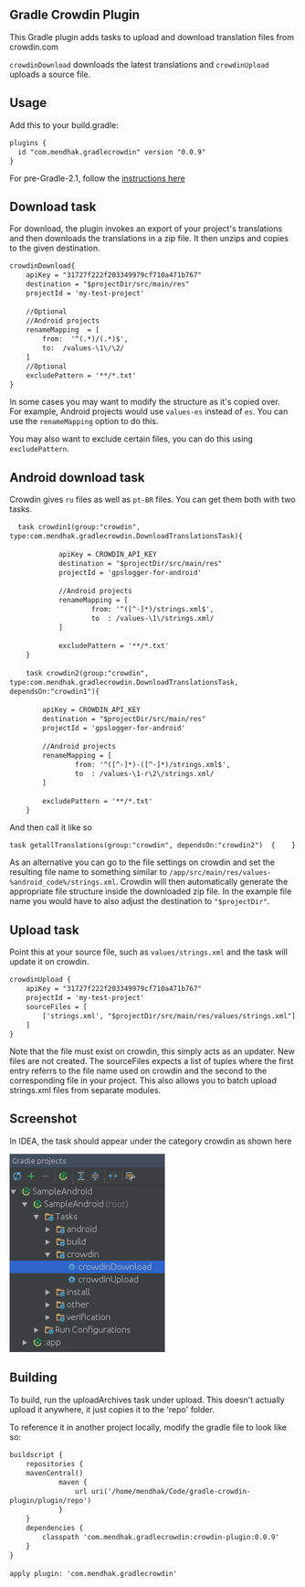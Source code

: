 Gradle Crowdin Plugin
----

This Gradle plugin adds tasks to upload and download translation files from crowdin.com

`crowdinDownload` downloads the latest translations and `crowdinUpload` uploads a source file. 


## Usage

Add this to your build.gradle:

    plugins {
      id "com.mendhak.gradlecrowdin" version "0.0.9"
    }

For pre-Gradle-2.1, follow the [instructions here](https://plugins.gradle.org/plugin/com.mendhak.gradlecrowdin)

## Download task

For download, the plugin invokes an export of your project's translations and then downloads the translations in a zip file. 
It then unzips and copies to the given destination.

    crowdinDownload{
        apiKey = "31727f222f203349979cf710a471b767"
        destination = "$projectDir/src/main/res"
        projectId = 'my-test-project'
    
        //Optional
        //Android projects
        renameMapping  = [
            from:  '^(.*)/(.*)$',
            to:  /values-\1\/\2/
        ]
        //Optional
        excludePattern = '**/*.txt'
    }

In some cases you may want to modify the structure as it's copied over.  
For example, Android projects would use `values-es` instead of `es`.  You can use the `renameMapping` option to do this.
 
You may also want to exclude certain files, you can do this using `excludePattern`.

## Android download task

Crowdin gives `ru` files as well as `pt-BR` files.  You can get them both with two tasks.

      task crowdin1(group:"crowdin", type:com.mendhak.gradlecrowdin.DownloadTranslationsTask){
    
                apiKey = CROWDIN_API_KEY
                destination = "$projectDir/src/main/res"
                projectId = 'gpslogger-for-android'
    
                //Android projects
                renameMapping = [
                        from: '^([^-]*)/strings.xml$',
                        to  : /values-\1\/strings.xml/
                ]
    
                excludePattern = '**/*.txt'
        }
    
        task crowdin2(group:"crowdin", type:com.mendhak.gradlecrowdin.DownloadTranslationsTask, dependsOn:"crowdin1"){
    
            apiKey = CROWDIN_API_KEY
            destination = "$projectDir/src/main/res"
            projectId = 'gpslogger-for-android'
    
            //Android projects
            renameMapping = [
                    from: '^([^-]*)-([^-]*)/strings.xml$',
                    to  : /values-\1-r\2\/strings.xml/
            ]
    
            excludePattern = '**/*.txt'
        }

And then call it like so

    task getallTranslations(group:"crowdin", dependsOn:"crowdin2")  {    }

As an alternative you can go to the file settings on crowdin and set the resulting file name to something similar to `/app/src/main/res/values-%android_code%/strings.xml`. Crowdin will then automatically generate the appropriate file structure inside the downloaded zip file. In the example file name you would have to also adjust the destination to `"$projectDir"`.

## Upload task

Point this at your source file, such as `values/strings.xml` and the task will update it on crowdin. 

    crowdinUpload {
        apiKey = "31727f222f203349979cf710a471b767"
        projectId = 'my-test-project'
        sourceFiles = [
            ['strings.xml', "$projectDir/src/main/res/values/strings.xml"]
        ]
    }

Note that the file must exist on crowdin, this simply acts as an updater.  New files are not created. 
The sourceFiles expects a list of tuples where the first entry referrs to the file name used on crowdin and the second to the corresponding file in your project. This also allows you to batch upload strings.xml files from separate modules.
 
## Screenshot
 
In IDEA, the task should appear under the category crowdin as shown here

![idea](screenshot.png)

## Building

To build, run the uploadArchives task under upload.  This doesn't actually upload it anywhere, it just copies it to the 'repo' folder.
 
To reference it in another project locally, modify the gradle file to look like so:
 
    buildscript {
        repositories {
        mavenCentral()
                maven {
                    url uri('/home/mendhak/Code/gradle-crowdin-plugin/plugin/repo')
                }
        }
        dependencies {
            classpath 'com.mendhak.gradlecrowdin:crowdin-plugin:0.0.9'
        }
    }
    
    apply plugin: 'com.mendhak.gradlecrowdin'

